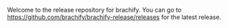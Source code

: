 Welcome to the release repository for brachify. You can go to https://github.com/brachify/brachify-release/releases for the latest release.
